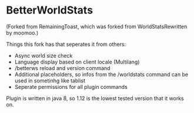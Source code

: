 # BetterWorldStats
(Forked from RemainingToast, which was forked from WorldStatsRewritten by moomoo.)

Things this fork has that seperates it from others:
- Async world size check
- Language display based on client locale (Multilang)
- /betterws reload and version command
- Additional placeholders, so infos from the /worldstats command can be used in sometinhg like tablist
- Seperate permissions for all plugin commands

Plugin is written in java 8, so 1.12 is the lowest tested version that it works on.
